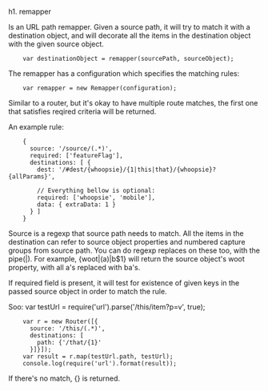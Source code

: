 h1. remapper

Is an URL path remapper. Given a source path, it will try to match it with a
destination object, and will decorate all the items in the destination object
with the given source object.

        var destinationObject = remapper(sourcePath, sourceObject);

The remapper has a configuration which specifies the matching rules:

        var remapper = new Remapper(configuration);

Similar to a router, but it's okay to have multiple route matches, the first one
that satisfies reqired criteria will be returned.

An example rule:

        {
          source: '/source/(.*)',
          required: ['featureFlag'],
          destinations: [ {
            dest: '/#dest/{whoopsie}/{1|this|that}/{whoopsie}?{allParams}',

            // Everything bellow is optional:
            required: ['whoopsie', 'mobile'],
            data: { extraData: 1 }
          } ]
        }

Source is a regexp that source path needs to match. All the items in the
destination can refer to  source object properties and numbered capture groups
from source path.
You can do regexp replaces on these too, with the pipe(|). For example,
{woot|(a)|b$1} will return the source object's woot property, with all a's
replaced with ba's.

If required field is present, it will test for existence of given keys in the
passed source object in order to match the rule.


Soo:
        var testUrl = require('url').parse('/this/item?p=v', true);

        var r = new Router([{
          source: '/this/(.*)',
          destinations: [
            path: {'/that/{1}'
          }]}]);
        var result = r.map(testUrl.path, testUrl);
        console.log(require('url').format(result));

If there's no match, {} is returned.
